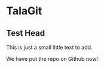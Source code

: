 # TalaGit


## Test Head


This is just a small little text to add.



We have put the repo on Github now!
